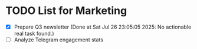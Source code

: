 # TODO List for Marketing

- [x] Prepare Q3 newsletter  (Done at Sat Jul 26 23:05:05 2025: No actionable real task found.)
- [ ] Analyze Telegram engagement stats
